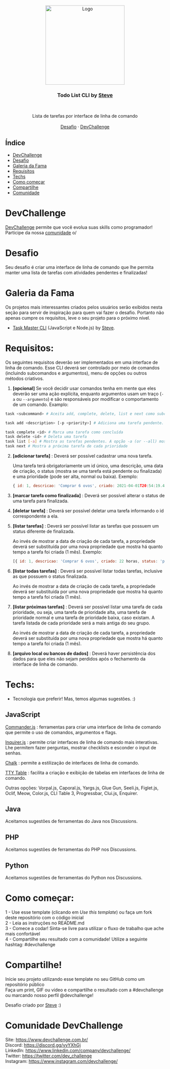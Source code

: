<br />
<p align="center">
    <img src="https://res.cloudinary.com/dmct8cfu9/image/upload/v1620183656/carbon_todolist-cli.png" alt="Logo" width="250">

<h3 align="center">Todo List CLI by <a href="https://github.com/stevescruz">Steve</a></h3>
<br />
  <p align="center">
     Lista de tarefas por interface de linha de comando
       <br />
    <br />
    <a href="https://www.devchallenge.com.br/challenges/607785ac40398e001f6046c6/details">Desafio</a>
    ·
    <a href="https://www.devchallenge.com.br/">DevChallenge</a>
  </p>
</p>

## Índice

* [DevChallenge](#devchallenge)
* [Desafio](#desafio)
* [Galeria da Fama](#galeria-da-fama)
* [Requisitos](#requisitos)
* [Techs](#techs)
* [Como começar](#como-começar)
* [Compartilhe](#compartilhe)
* [Comunidade](#comunidade-devchallenge)

# DevChallenge
<a href="https://devchallenge.now.sh/"> DevChallenge</a> permite que você evolua suas skills como programador! Participe da nossa <a href="https://discord.gg/yvYXhGj">comunidade</a> o/

# Desafio
Seu desafio é criar uma interface de linha de comando que lhe permita manter uma lista de tarefas com atividades pendentes e finalizadas!

# Galeria da Fama
Os projetos mais interessantes criados pelos usuários serão exibidos nesta seção para servir de inspiração para quem vai fazer o desafio. Portanto não apenas cumpre os requisitos, leve o seu projeto para o próximo nível.

- [Task Master CLI](https://github.com/stevescruz/task-master) (JavaScript e Node.js) by [Steve](https://github.com/stevescruz).

# Requisitos:
Os seguintes requisitos deverão ser implementados em uma interface de linha de comando. Esse CLI deverá ser controlado por meio de comandos (incluindo subcomandos e argumentos), menu de opções ou outros métodos criativos.
1. **[opcional]** Se você decidir usar comandos tenha em mente que eles deverão ser uma ação explícita, enquanto argumentos usam um traço (`-a` ou `--argumento`) e são responsáveis por modificar o comportamento de um comando. Examplo:

```bash
task <subcommand> # Aceita add, complete, delete, list e next como subcomandos

task add <description> [-p <priority>] # Adiciona uma tarefa pendente. Pode definir a prioridade da tarefa como baixa, normal ou alta com a opção -p (or --priority)

task complete <id> # Marca uma tarefa como concluída
task delete <id> # Deleta uma tarefa
task list [-a] # Mostra as tarefas pendentes. A opção -a (or --all) mostra todas as tarefas (pendentes e concluídas)
task next # Mostra a próxima tarefa de cada prioridade
```
2. **[adicionar tarefa]** : Deverá ser possível cadastrar uma nova tarefa.

   Uma tarefa terá obrigatoriamente um id único, uma descrição, uma data de criação, o status (mostra se uma tarefa está pendente ou finalizada) e uma prioridade (pode ser alta, normal ou baixa). Exemplo:

    ```js
    { id: 1, descricao: 'Comprar 6 ovos', criado: 2021-04-01T20:54:19.410Z, status: 'pendente', prioridade: 'alta' };
    ```
3. **[marcar tarefa como finalizada]** : Deverá ser possível alterar o status de uma tarefa para finalizada.
4. **[deletar tarefa]** : Deverá ser possível deletar uma tarefa informando o id correspondente a ela.
5. **[listar tarefas]** : Deverá ser possível listar as tarefas que possuem um status diferente de finalizada.

   Ao invés de mostrar a data de criação de cada tarefa, a propriedade deverá ser substituída por uma nova propriedade que mostra há quanto tempo a tarefa foi criada (1 mês). Exemplo:

    ```js
    [{ id: 1, descricao: 'Comprar 6 ovos', criado: 22 horas, status: 'pendente', prioridade: 'alta' }]
    ```
6. **[listar todas tarefas]** : Deverá ser possível listar todas tarefas, inclusive as que possuem o status finalizada.

   Ao invés de mostrar a data de criação de cada tarefa, a propriedade deverá ser substituída por uma nova propriedade que mostra há quanto tempo a tarefa foi criada (1 mês).
7. **[listar próximas tarefas]** : Deverá ser possível listar uma tarefa de cada prioridade, ou seja, uma tarefa de prioridade alta, uma tarefa de prioridade normal e uma tarefa de prioridade baixa, caso existam. A tarefa listada de cada prioridade será a mais antiga do seu grupo.

   Ao invés de mostrar a data de criação de cada tarefa, a propriedade deverá ser substituída por uma nova propriedade que mostra há quanto tempo a tarefa foi criada (1 mês).
8. **[arquivo local ou bancos de dados]** : Deverá haver persistência dos dados para que eles não sejam perdidos após o fechamento da interface de linha de comando.

# Techs:
- Tecnologia que preferir! Mas, temos algumas sugestões. :)

## JavaScript

[Commander.js](https://github.com/tj/commander.js/) : ferramentas para criar uma interface de linha de comando que permite o uso de comandos, argumentos e flags.

[Inquirer.js](https://github.com/SBoudrias/Inquirer.js/) : permite criar interfaces de linha de comando mais interativas. Lhe permitem fazer perguntas, mostrar checklists e esconder o input de senhas.

[Chalk](https://github.com/chalk/chalk) : permite a estilização de interfaces de linha de comando.

[TTY Table](https://github.com/tecfu/tty-table) : facilita a criação e exibição de tabelas em interfaces de linha de comando.

Outras opções: Vorpal.js, Caporal.js, Yargs.js, Glue Gun, Seeli.js, Figlet.js, Oclif, Meow, Color.js, CLI Table 3, Progressbar, Clui.js, Enquirer.

## Java

Aceitamos sugestões de ferramentas do Java nos Discussions.

## PHP

Aceitamos sugestões de ferramentas do PHP nos Discussions.

## Python

Aceitamos sugestões de ferramentas do Python nos Discussions.

# Como começar:
1 - Use esse template (clicando em *Use this template*) ou faça um fork deste repositório com o código inicial<br>
2 - Leia as instruções no README.md<br>
3 - Comece a codar! Sinta-se livre para utilizar o fluxo de trabalho que ache mais confortável<br>
4 - Compartilhe seu resultado com a comunidade! Utilize a seguinte hashtag: #devchallenge

# Compartilhe!
Inicie seu projeto utilizando esse template no seu GitHub como um repositório público<br>
Faça um print, GIF ou vídeo e compartilhe o resultado com a #devchallenge ou marcando nosso perfil @devchallenge!<br>

Desafio criado por <a href="https://www.linkedin.com/in/stevescruz/">Steve</a> :)

# Comunidade DevChallenge
Site: https://www.devchallenge.com.br/ <br>
Discord: https://discord.gg/yvYXhGj <br>
LinkedIn: https://www.linkedin.com/company/devchallenge/<br>
Twitter: https://twitter.com/dev_challenge<br>
Instagram: https://www.instagram.com/devchallenge/<br>